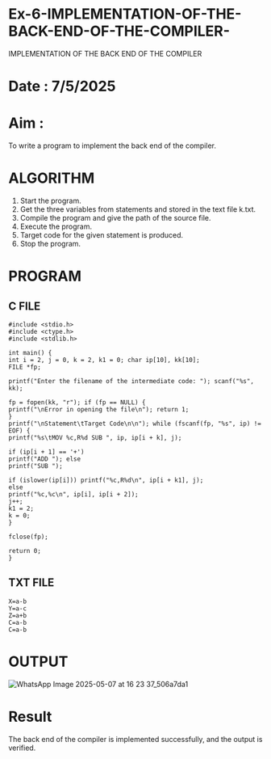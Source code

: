 # Ex-6-IMPLEMENTATION-OF-THE-BACK-END-OF-THE-COMPILER-
IMPLEMENTATION OF THE BACK END OF THE COMPILER 
# Date : 7/5/2025
# Aim :
To write a program to implement the back end of the compiler.
# ALGORITHM
1. Start the program.
2. Get the three variables from statements and stored in the text file k.txt.
3. Compile the program and give the path of the source file.
4. Execute the program.
5. Target code for the given statement is produced.
6. Stop the program.
# PROGRAM

## C FILE

```
#include <stdio.h> 
#include <ctype.h> 
#include <stdlib.h>

int main() {
int i = 2, j = 0, k = 2, k1 = 0; char ip[10], kk[10];
FILE *fp;

printf("Enter the filename of the intermediate code: "); scanf("%s", kk);

fp = fopen(kk, "r"); if (fp == NULL) {
printf("\nError in opening the file\n"); return 1;
}
printf("\nStatement\tTarget Code\n\n"); while (fscanf(fp, "%s", ip) != EOF) {
printf("%s\tMOV %c,R%d SUB ", ip, ip[i + k], j);

if (ip[i + 1] == '+')
printf("ADD "); else
printf("SUB ");

if (islower(ip[i])) printf("%c,R%d\n", ip[i + k1], j);
else
printf("%c,%c\n", ip[i], ip[i + 2]);
j++;
k1 = 2;
k = 0;
}

fclose(fp);
 
return 0;
}
```

## TXT FILE

```
X=a-b 
Y=a-c 
Z=a+b 
C=a-b 
C=a-b
```


# OUTPUT
![WhatsApp Image 2025-05-07 at 16 23 37_506a7da1](https://github.com/user-attachments/assets/4d7a9db9-01e7-4c37-9d49-e5fccad881d1)



# Result
The back end of the compiler is implemented successfully, and the output is verified.
